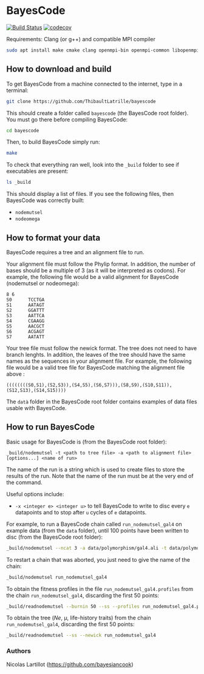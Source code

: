 # BayesCode

[![Build Status](https://travis-ci.org/bayesiancook/bayescode.svg?branch=dev)](https://travis-ci.org/bayesiancook/bayescode)
[![codecov](https://codecov.io/gh/bayesiancook/bayescode/branch/dev/graph/badge.svg)](https://codecov.io/gh/bayesiancook/bayescode)

Requirements: Clang (or g++) and compatible MPI compiler
```bash
sudo apt install make cmake clang openmpi-bin openmpi-common libopenmpi-dev
```

## How to download and build

To get BayesCode from a machine connected to the internet, type in a terminal:

```bash
git clone https://github.com/ThibaultLatrille/bayescode
```

This should create a folder called `bayescode` (the BayesCode root folder). You must go there before compiling BayesCode:

```bash
cd bayescode
```

Then, to build BayesCode simply run:

```bash
make
```

To check that everything ran well, look into the `_build`  folder to see if executables are present:

```bash
ls _build
```

This should display a list of files. If you see the following files, then BayesCode was correctly built:
* `nodemutsel`
* `nodeomega`

## How to format your data

BayesCode requires a tree and an alignment file to run.

Your alignment file must follow the Phylip format.
In addition, the number of bases should be a multiple of 3 (as it will be interpreted as codons).
For example, the following file would be a valid alignment for BayesCode (nodemutsel or nodeomega):

```phylip
8 6
S0      TCCTGA
S1      AATAGT
S2      GGATTT
S3      AATTCA
S4      CGAAGG
S5      AACGCT
S6      ACGAGT
S7      AATATT
```

Your tree file must follow the newick format.
The tree does not need to have branch lenghts.
In addition, the leaves of the tree should have the same names as the sequences in your alignment file.
For example, the following file would be a valid tree file for BayesCode matching the alignment file above :

```newick
((((((((S0,S1),(S2,S3)),(S4,S5),(S6,S7))),(S8,S9),(S10,S11)),(S12,S13),(S14,S15))))
```

The `datà` folder in the BayesCode root folder contains examples of data files usable with BayesCode.

## How to run BayesCode

Basic usage for BayesCode is (from the BayesCode root folder):

```
_build/nodemutsel -t <path to tree file> -a <path to alignment file> [options...] <name of run>
```
The name of the run is a string which is used to create files to store the results of the run.
Note that the name of the run must be at the very end of the command.

Useful options include:
* `-x <integer e> <integer u>` to tell BayesCode to write to disc every `e` datapoints and to stop after `u` cycles of `e` datapoints.

For example, to run a BayesCode chain called `run_nodemutsel_gal4` on example data (from the `data` folder), until 100 points have been written to disc (from the BayesCode root folder):

```bash
_build/nodemutsel --ncat 3 -a data/polymorphism/gal4.ali -t data/polymorphism/gal4.newick -u 100 run_nodemutsel_gal4
```

To restart a chain that was aborted, you just need to give the name of the chain:
```bash
_build/nodemutsel run_nodemutsel_gal4
```

To obtain the fitness profiles in the file `run_nodemutsel_gal4.profiles` from the chain `run_nodemutsel_gal4`, discarding the first 50 points:
```bash
_build/readnodemutsel --burnin 50 --ss --profiles run_nodemutsel_gal4.profiles run_nodemutsel_gal4
```

To obtain the tree (_Ne_, μ, life-history traits) from the chain `run_nodemutsel_gal4`, discarding the first 50 points:
```bash
_build/readnodemutsel --ss --newick run_nodemutsel_gal4
```

### Authors

Nicolas Lartillot (https://github.com/bayesiancook)
